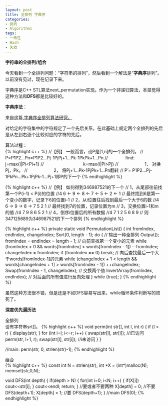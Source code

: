 ```yaml
---
layout: post
title: 全排列 字典序
categories:
- 排列
- Algorithms
tags:
- 一致性
- Hash
- 失效
---
```


**字符串的全排列/组合**

今天看到一个全排列问题：“字符串的排列”，然后看到一个解法是“**字典序**排列”。以前没有见过，现在记录下来。

字典序是C++ STL算法next_permutation实现。作为一个非递归算法，本菜觉得这种方法和**DFS**都是比较好的。

**字典序法**：

来自这篇,[字典序全排列算法研究。](http://www.cnblogs.com/pmars/p/3458289.html)

对给定的字符集中的字符规定了一个先后关系，在此基础上规定两个全排列的先后是从左到右逐个比较对应的字符的先后。

算法过程：  
{% highlight c++ %}
//【例】 一般而言，设P是[1,n]的一个全排列。
//　　　　　　P=P1P2…Pn=P1P2…Pj-1PjPj+1…Pk-1PkPk+1…Pn
//　　　　find:　　j=max{i|Pi<Pi+1}
//　　　　　　　　　k=max{i|Pi>Pj}
//　　　　　　1，  对换Pj，Pk，
//　　　　　　2，  将Pj+1…Pk-1PjPk+1…Pn翻转
 //         P’= P1P2…Pj-1PkPn…Pk+1PjPk-1…Pj+1即P的下一个
{% endhighlight %}

{% highlight c++ %}
//【例】 如何得到346987521的下一个
 //   1，从尾部往前找第一个P(i-1) < P(i)的位置
//4 6 <- 9 <- 8 <- 7 <- 5 <- 2 <- 1
//        最终找到6是第一个变小的数字，记录下6的位置i-1
//    2，从i位置往后找到最后一个大于6的数
//4 6 -> 9 -> 8 -> 7 5 2 1
//        最终找到7的位置，记录位置为m
//    3，交换位置i-1和m的值
//4 7 9 8 6 5 2 1
//    4，倒序i位置后的所有数据
//4 7 1 2 5 6 8 9
//    则347125689为346987521的下一个排列
{% endhighlight %}

{% highlight c++ %}
private static void PermutationList()
        {
            int fromIndex, endIndex, changeIndex;
            Sort(0, length - 1);
            do
            {
                // 输出一种全排列
                Output();
                fromIndex = endIndex = length - 1;
                // 向前查找第一个变小的元素
                while (fromIndex > 0 && words[fromIndex] < words[fromIndex - 1]) --fromIndex;
                changeIndex = fromIndex;
                if (fromIndex == 0) break;
                // 向后查找最后一个大于words[fromIndex-1]的元素
                while (changeIndex + 1 < length && words[changeIndex + 1] > words[fromIndex - 1]) ++changeIndex;
                Swap(fromIndex - 1, changeIndex);   // 交换两个值
                InvertArray(fromIndex, endIndex);   // 对后面的所有值进行反向处理
            } while (true);
        }
{% endhighlight %}

虽然这种方法很不错，但是还是不如DFS容易写出来，while循环条件判断写的烦死了。

**深度优先遍历法**

全排列  
设有字符串srt[]。
{% highlight c++ %}
void perm(int str[], int l, int r)
{
	if (l > r)
	{
		display(str);
	}
	for (int i=l; i<=r; i++)
	{
		swap(str[l], str[i]);		//i已访问
		perm(str, l+1, r);
		swap(str[l], str[i]);		//i未访问
	}
}

//main:		perm(str, 0, strlen(str)-1);
{% endhighlight %}

组合  
{% highlight c++ %}
const int N = strlen(str);
int *X = (int\*)malloc(N);
memset(str,0,N);

void DFS(int depth)
{
	if(depth > N)
	{
		for(int i=0; i<N; i++)
		{
			if(X[i])
				cout<<str[i];
		}
		cout<<endl;
		return;
	}
	//要或者不要两种
	X[depth] = 0;		//不要
	DFS(depth+1);
	X[depth] = 1;		//要
	DFS(depth+1);
}
//main		DFS(0);
{% endhighlight %}